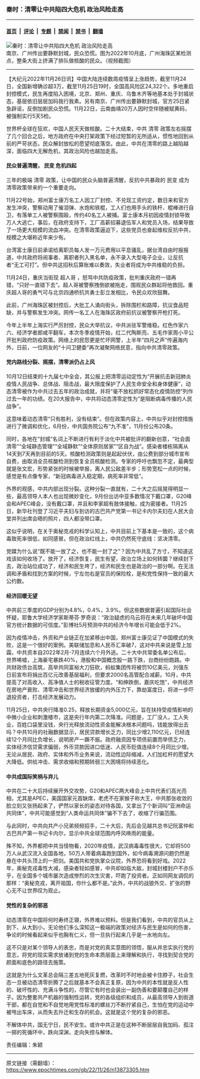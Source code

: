 ### 秦时：清零让中共陷四大危机 政治风险走高

---

#### [首页](../../../..?n13873305) &nbsp;|&nbsp; [评论](../../../../../epoch-comment?n13873305) &nbsp;|&nbsp; [专题](../../../../../epoch-special?n13873305) &nbsp;|&nbsp; [禁闻](../../../../../epoch-news?n13873305) &nbsp;|&nbsp; [禁书](../../../../../books?n13873305) &nbsp;|&nbsp; [翻墙](https://github.com/gfw-breaker/nogfw/blob/master/README.md?n13873305)


<div><img alt="秦时：清零让中共陷四大危机 政治风险走高" class="attachment-djy_600_400 size-djy_600_400 wp-post-image" src="https://i.epochtimes.com/assets/uploads/2022/10/id13855865-1031-1-600x400.png"/>
<div class="caption">
 南京、广州传出要静默封城，民众恐慌。图为2022年10月底，广州海珠区某检测点，整条大街上挤满了排队做核酸的民众。（视频截图）
</div></div><hr/><div class="post_content" id="artbody" itemprop="articleBody">
 <!-- article content begin -->
 <p>
  【大纪元2022年11月26日讯】中国大陆连续数周疫情呈上涨趋势，截至11月24日，全国新增确诊超3万，截至11月25日19时，全国高风险区24,322个。多地重启封控模式，民生再度陷入困境，北京、郑州、重庆、乌鲁木齐等地基本处于封城状态，基层依旧层层加码我行我素。另有南京、广州传出要静默封城，官方25日紧急辟谣，反倒加剧民众恐慌。11月22日，云南曲靖20万人因时空伴随被赋黄码，被强制实行5天5检。
 </p>
 <p>
  世界杯全球在狂欢，中国人民天天做核酸。二十大结束，中共
  <ok href="https://www.epochtimes.com/gb/tag/%E6%B8%85%E9%9B%B6.html">
   清零
  </ok>
  政策左右摇摆了几个回合之后，地方政府在中央打架政策下经过短暂的无所适从，惯性地回到从前的严苛状态，民众解封放松的愿望彻底落空。由此，中共在清零的路上越陷越深，面临四大无解危机，其政治风险也越加走高。
 </p>
 <h4>
  民众普遍清醒，
  <ok href="https://www.epochtimes.com/gb/tag/%E6%B0%91%E5%8F%98.html">
   民变
  </ok>
  危机四起
 </h4>
 <p>
  三年的极端
  <ok href="https://www.epochtimes.com/gb/tag/%E6%B8%85%E9%9B%B6.html">
   清零
  </ok>
  政策，让中国的民众头脑普遍清醒，反抗中共暴政的
  <ok href="https://www.epochtimes.com/gb/tag/%E6%B0%91%E5%8F%98.html">
   民变
  </ok>
  成为清零政策带来的一个重要走向。
 </p>
 <p>
  11月22号始，郑州富士康万名工人因工厂封控、不兑现工资约定，数日来和官方发生冲突，警察动用了催泪弹、水炮和铁棍，工人们也用手头的铁杆、棍棒进行自卫，有落单工人被警察围殴，传约40名工人被捕。富士康本月初因疫情封锁导致万人大逃亡，事后，在政府支持下，工厂高薪招募退伍军人和党员入场，结果导致了一场更大规模的流血冲突。在清零政策逼迫下，这些党员也奋起维权反抗中共，规模之大堪称近年来少有。
 </p>
 <p>
  台湾富士康日前承诺给离职员每人发一万元费用以平息骚乱，据台湾自由时报报道，中共政府将闹事者、离职者列入黑名单，永不录入大型电子企业，让反抗者“无工可打”。但中共这招秋后算账难以奏效，失业者将成为中共维稳的负担。
 </p>
 <p>
  11月24日，重庆当街现
  <ok href="https://www.epochtimes.com/gb/tag/%E8%B6%85%E4%BA%BA%E5%93%A5.html">
   超人哥
  </ok>
  ，怒骂中共防疫政策，批判重庆政府一错再错，“只好一直错下去”。超人哥被警察拽倒欲被拖走，围观民众群起将他救回。重庆超人哥的勇气可与北京四通桥抗共勇士彭立发相比，令民众欢欣鼓舞。
 </p>
 <p>
  此前，广州海珠区被封控后，大批工人涌向街头，拆除围栏和路障，抗议食品短缺，并与警察发生冲突。网传一名工人在海珠区政府前抗议被警察开枪打死。
 </p>
 <p>
  今年上半年上海实行严厉封控，民众大举抗议，中共派驻军警维稳。红色作家六六、经济学者郎咸平翻车，本次冬季疫情开始，红二代陶斯亮、五毛作家周小平公开批判政府防疫政策。网络上的民怨更是忙坏网警，上半年“四月之声”传遍海内外，日前，一位网友的“十问卫健委”再次凝聚网络民意，指向中共清零政策。
 </p>
 <h4>
  党内路线分裂、摇摆，清零派仍占上风
 </h4>
 <p>
  10月12日结束的十九届七中全会，其公报上把清零运动定性为“开展抗击新冠肺炎疫情人民战争、总体战、阻击战，最大限度保护了人民生命安全和身体健康”，动态清零被作为中共过去五年的政治成就，并将“毫不放松抓好常态化疫情防控”列作过去一年的功绩。在20大报告中，中共将动态清零定性为“是阻断病毒传播的人民战争”。
 </p>
 <p>
  这意味着动态清零“只有胜利，没有结束”。但在政策内容上，中共似乎对封控措施进行了微调和优化，6月份，中共国务院公布“九不准”，11月份公布20条。
 </p>
 <p>
  同时，各地在“封城”名词上不断进行有利于淡化中共被批评的翻新创意，“社会面清零”“全域静态管理”“全域静默”“全体原则居家”“区自为战”。感染者楼栋隔离从14天到7天再到目前的5天。核酸检测政策则是起起伏伏，由公费到部分城市宣布自费，由取消全员核酸检测到恢复全员核酸检测。专家的呼吁也飘忽不定，最典型就是张文宏，形势紧张的时候被举报，离人民公敌差半步；形势宽松一点的时候，感觉是有点像专家，“新冠病毒进入稳定期，病死率非常低”。
 </p>
 <p>
  外界的观感，中共内部出现分裂。这种分裂一直就有，二十大之后摇晃得明显一些，最高领导人本人也出现微妙变化，9月份出访中亚多数情况下戴口罩，G20峰会和APEC峰会，没有戴口罩，并且和李家超有肢体接触，成为密接者。11月25日，新华社刊登了习近平夫妇与到访的古巴共产党第一书记卡内尔夫妇在人民大会堂并列出席会晤的照片，四人都没带口罩。
 </p>
 <p>
  这似乎说明，在关于奥秘克戎的科学认知上，中共目前上下基本是一致的，这个病毒致死率很低，如同感冒。但在政治红线上，中共仍然死守底线：坚决清零。
 </p>
 <p>
  党媒为什么说“既不能一放了之，也不能一封了之”？因为中共乱了方寸，不知道这戏该如何收场了。放开了，经济恢复，民生有望，政治立场上如何转圜？继续封下去，政治站位成功了，经济和民生垮了，经济和民生也是政治的一部分啊。在无法调和矛盾和找到方案的时候，宁左勿右是官员的保险栓，是和党性保持一致的最大公约数。
 </p>
 <h4>
  经济回暖无望
 </h4>
 <p>
  中共前三季度的GDP分别为4.8%，0.4%，3.9%。但这些数据普遍引起国际社会怀疑，耶鲁大学经济学家斯蒂芬·罗奇说：“政治疑虑的乌云将在未来几年破坏中国官方统计数据的可信度。”彭博社5月预测中共的经济今年增长可能会低于2%。
 </p>
 <p>
  因为疫情冲击，外资和产业链正在加紧移出中国，郑州富士康见证了中国模式的失败，这是一个很好的案例。美联储加息和人民币汇率破7，这对中共来说是雪上加霜，中共资本自2022年2月-7月连续六个月外逃。二十大中共常委名单公布后，世界唏嘘，上海豪宅暴跌40%，港股和中国概念股一路下跌，台商纷纷跑路。中共财政债台高筑，高举共同富裕大刀狂砍，蚂蚁集团传将被罚10亿美元，刘强东日前宣布将捐出百亿元改善基层福利，但要求2000名高管配合减薪。10月，中共提高了对高收入、高净值人士的税收征管力度。“和绅跌倒，嘉庆吃饱”，中共经济在房地产衰败、清零冲击和世界经济放缓的内外压力下，靠劫富度日，将进一步吓退投资者，打击经济发展动力。
 </p>
 <p>
  11月25日，中共央行降准0.25，释放长期资金5,000亿元，旨在扶持受疫情影响的中微小企业和刺激楼市，这是央行年内第二次降准。问题是，工厂没人，工人失业，百姓口袋里没钱，央行光释放流动性资金能解决根本问题吗，钱能放得出去吗？中共10月的社融数据显示，居民贷款增长乏力，同比少增2,110亿元，已经连续12个月同比负增长，说明房产一蹶不振。政府融资因专项债前置而举债乏力，实体经济信贷需求偏弱，外币贷款因进口低迷、人民币贬值连续8个月同比少增。无论从居民、政府、实体和外币业务来说，流动性边际缩减，人们加杠杆的愿望大大降低。供给冲击、需求收缩和预期转弱三大困境将持续恶化。
 </p>
 <h4>
  中共成国际笑柄与弃儿
 </h4>
 <p>
  中共在二十大后持续展开外交攻势，G20和APEC两大峰会上中共代表们高光亮相，尤其是APEC，美国国家元首缺席，老虎不在家猴子称大王，中共那张收敛的脸立刻又张扬起来了，俨然以家长的姿态对待各国，又拿出了个新词叫“亚洲命运共同体”，中共可能感觉到“人类命运共同体”骗不下去了，收缩了行骗范围。
 </p>
 <p>
  与此同时，中共向共产小兄弟频频招手，二十大后，先后会见越共总书记阮富仲和古巴共产第一书记卡内尔，显示中共全球范围内呼风唤雨的能量。
 </p>
 <p>
  殊不知，外界都把中共当怪物看，2020年疫情，武汉病毒毒性很大，它却将500万人从武汉流入全国各地，50万人带着病毒跑到国外，如今病毒溯源问题仍然是悬在中共头顶上的一把剑。美国共和党执掌众议院，外界恐将看到好戏。2022年，奥秘克戎毒性大减，感染者轻如感冒，中共却如临大敌，封城封楼封户不亦乐乎，在全国多个城市屡次造成惨烈的次生灾害，吓跑了投资者。正如同网友调侃的那样：“奥秘克戎，离开祖国，你什么都不是。”此外，中共的战狼外交、扩张的野心无不让世界叹为观止。
 </p>
 <h4>
  党性的复杂的邪恶
 </h4>
 <p>
  动态清零在中国将何时寿终正寝，外界难以预料。但是我们看到，中共的官员从上到下、从大到小，无论他们多么深知这一极端的政策对经济与民生是如何的伤害，争论的时候看起来似乎也胸有仁义，但一旦执行起来几乎是一水地向左。
 </p>
 <p>
  这不只是对某个领导人的表忠，而是对党的真实意图的领悟，服从并忠实执行党的意志，将党的现实需求放诸到党的生命本质层面上来理解和执行，寻找到契合党的颜面和底色的路径去施策。
 </p>
 <p>
  这就是为什么文革总会隔三差五地死灰复燃，改革时不时地会被卡住脖子，社会生态一旦被动态清零折腾了之后就基本不会真正复原，因为中共的本性就是反人性的、破坏性的、充满斗争性的，尽管它有时也会装出一副伪善和要颠覆自己的样子。因为整套共产机器的强制性运转，党的各级组织和成员，从最高领导人到街道干部，都在自觉和不自觉地用党性标准的螺丝刀不断拧紧自己，生怕在党的运动中被甩出车床，从而失去升迁和生存的机会。这就是这个党的复杂的邪恶。
 </p>
 <p>
  不解体中共，国无宁日，民不安生。或许中共正是在这种不断层层自我加码、孤注一掷的死循环中，跌向深渊，走向失控与解体。
 </p>
 <p>
  责任编辑：朱颖
 </p>
 <!-- article content end -->
 <div id="below_article_ad">
 </div>
</div>


---

原文链接（需翻墙）：https://www.epochtimes.com/gb/22/11/26/n13873305.htm